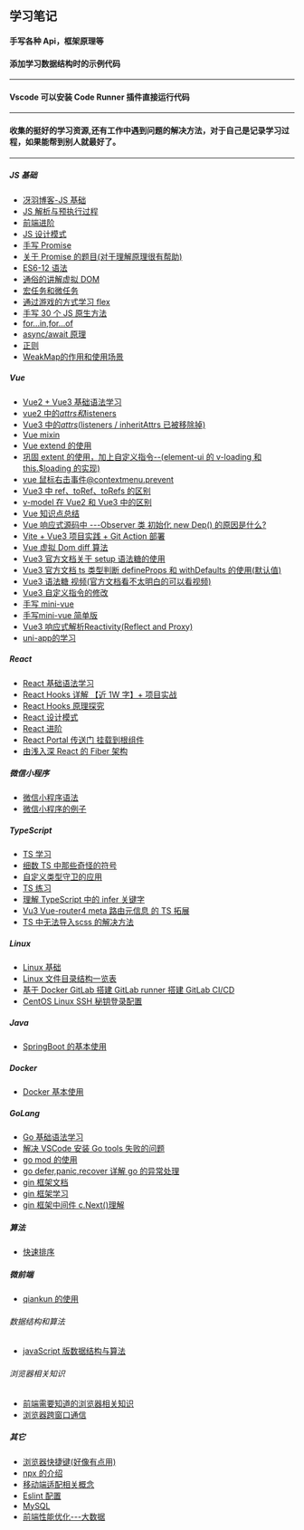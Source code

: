 <!--
 * @Author: your name
 * @Date: 2021-03-30 23:20:13
 * @LastEditTime: 2021-12-10 22:01:49
 * @LastEditors: GZH
 * @Description: In User Settings Edit
 * @FilePath: \rewrite\README.md
-->

## 学习笔记

#### 手写各种 Api，框架原理等

#### 添加学习数据结构时的示例代码

---

#### Vscode 可以安装 Code Runner 插件直接运行代码

---

#### 收集的挺好的学习资源,还有工作中遇到问题的解决方法，对于自己是记录学习过程，如果能帮到别人就最好了。

---

##### JS 基础

- [冴羽博客-JS 基础](https://github.com/mqyqingfeng/Blog)
- [JS 解析与预执行过程](https://segmentfault.com/a/1190000022309160)
- [前端进阶](https://github.com/sl1673495/blogs/issues/37)
- [JS 设计模式](https://juejin.cn/book/6844733790204461070)
- [手写 Promise](https://www.bilibili.com/video/BV1GA411x7z1?p=25)
- [关于 Promise 的题目(对于理解原理很有帮助)](https://juejin.cn/post/6844904077537574919#heading-3)
- [ES6-12 语法](https://juejin.cn/post/6995334897065787422?share_token=1138e1e2-98cd-462d-9e69-fed483c410f3#heading-2)
- [通俗的讲解虚拟 DOM](https://juejin.cn/post/6994959998283907102#heading-0)
- [宏任务和微任务](https://juejin.cn/post/6844904004007247880#heading-10)
- [通过游戏的方式学习 flex](http://flexboxfroggy.com/#zh-cn)
- [手写 30 个 JS 原生方法](https://juejin.cn/post/7002248038529892383#heading-4)
- [for...in,for...of](https://www.zhangxinxu.com/wordpress/2018/08/for-in-es6-for-of/)
- [async/await 原理](https://juejin.cn/post/7007031572238958629)
- [正则](https://juejin.cn/post/6844903845227659271#heading-0)
- [WeakMap的作用和使用场景](https://www.jianshu.com/p/f698d90836f4)

##### Vue

- [Vue2 + Vue3 基础语法学习](https://www.bilibili.com/video/BV1Zy4y1K7SH)
- [vue2 中的$attrs和$listeners](https://segmentfault.com/a/1190000022708579)
- [Vue3 中的$attrs($listeners / inheritAttrs 已被移除掉) ](https://codeantenna.com/a/VJIajdNC5s)
- [Vue mixin](https://segmentfault.com/a/1190000014991578)
- [Vue extend 的使用](https://www.jianshu.com/p/7f5c4d0804ce)
- [巩固 extent 的使用，加上自定义指令--(element-ui 的 v-loading 和 this.$loading 的实现)](https://segmentfault.com/a/1190000018535744)
- [vue 鼠标右击事件@contextmenu.prevent](https://blog.csdn.net/jyn15159/article/details/116445826)
- [Vue3 中 ref、toRef、toRefs 的区别](https://juejin.cn/post/6954789258607460359)
- [v-model 在 Vue2 和 Vue3 中的区别](https://juejin.cn/post/6970210247726071845)
- [Vue 知识点总结](https://juejin.cn/post/6984210440276410399#heading-0)
- [Vue 响应式源码中 ---Observer 类 初始化 new Dep() 的原因是什么?](https://zhuanlan.zhihu.com/p/351145163)
- [Vite + Vue3 项目实践 + Git Action 部署](https://www.bilibili.com/video/BV1vX4y1K7bQ?p=15)
- [Vue 虚拟 Dom diff 算法](https://www.bilibili.com/video/BV1Ph41117hq)
- [Vue3 官方文档关于 setup 语法糖的使用](https://v3.cn.vuejs.org/api/sfc-script-setup.html#%E5%9F%BA%E6%9C%AC%E8%AF%AD%E6%B3%95)
- [Vue3 官方文档 ts 类型判断 defineProps 和 withDefaults 的使用(默认值)](https://v3.cn.vuejs.org/api/sfc-script-setup.html#%E4%BB%85%E9%99%90-typescript-%E7%9A%84%E5%8A%9F%E8%83%BD)
- [Vue3 语法糖 视频(官方文档看不太明白的可以看视频)](https://www.bilibili.com/video/BV1Rb4y1C7p3)
- [Vue3 自定义指令的修改](https://juejin.cn/post/6968996649515515917#heading-2)
- [手写 mini-vue](https://www.bilibili.com/video/BV1564y1s7s5)
- [手写mini-vue 简单版](https://www.bilibili.com/video/BV1Rt4y1B7sC?p=1)
- [Vue3 响应式解析Reactivity(Reflect and Proxy)](https://segmentfault.com/a/1190000039365544)
- [uni-app的学习](https://www.bilibili.com/video/BV1vh411B7Sb)

##### React

- [React 基础语法学习](https://www.bilibili.com/video/BV1wy4y1D7JT)
- [React Hooks 详解 【近 1W 字】+ 项目实战](https://juejin.cn/post/6844903985338400782#heading-15)
- [React Hooks 原理探究](https://juejin.cn/post/6891577820821061646)
- [React 设计模式](https://mp.weixin.qq.com/s/dfnajqS0NqTkp7fzK4-4Sw)
- [React 进阶](https://juejin.cn/book/6945998773818490884)
- [React Portal 传送门 挂载到根组件](https://zhuanlan.zhihu.com/p/29880992)
- [由浅入深 React 的 Fiber 架构](https://juejin.cn/post/6844904193958887431#heading-25)

##### 微信小程序

- [微信小程序语法](https://www.bilibili.com/video/BV12K411A7A2?p=15&t=7)
- [微信小程序的例子](https://www.bilibili.com/video/BV1zU4y1t7nT?p=11&spm_id_from=pageDriver)

##### TypeScript

- [TS 学习](https://juejin.cn/post/6872111128135073806#heading-41)
- [细数 TS 中那些奇怪的符号](https://segmentfault.com/a/1190000023943952)
- [自定义类型守卫的应用](https://juejin.cn/post/6844904071334199309)
- [TS 练习](https://github.com/type-challenges/type-challenges/blob/master/README.zh-CN.md)
- [理解 TypeScript 中的 infer 关键字](https://juejin.cn/post/6844904170353328135)
- [Vu3 Vue-router4 meta 路由元信息 的 TS 拓展](https://juejin.cn/post/6995478754571059237#heading-7)
- [TS 中无法导入scss 的解决方法](https://www.codenong.com/40382842/)

##### Linux

- [Linux 基础](https://juejin.cn/post/6844904090841907213)
- [Linux 文件目录结构一览表](http://c.biancheng.net/view/2833.html)
- [基于 Docker GitLab 搭建 GitLab runner 搭建 GitLab CI/CD](https://www.jianshu.com/p/c6e5e645591c)
- [CentOS Linux SSH 秘钥登录配置](https://majing.io/posts/10000039841225)

##### Java
- [SpringBoot 的基本使用](https://www.bilibili.com/video/BV15b4y1a7yG?p=1)

##### Docker

- [Docker 基本使用](https://dockertips.readthedocs.io/en/latest/docker-install/docker-intro.html)

##### GoLang

- [Go 基础语法学习](https://www.bilibili.com/video/BV1gf4y1r79E)
- [解决 VSCode 安装 Go tools 失败的问题](https://l2m2.top/2020/05/26/2020-05-26-fix-golang-tools-failed-on-vscode/)
- [go mod 的使用](https://juejin.cn/post/6844903798658301960)
- [go defer,panic,recover 详解 go 的异常处理](https://www.jianshu.com/p/63e3d57f285f)
- [gin 框架文档](https://www.topgoer.com/gin%E6%A1%86%E6%9E%B6/)
- [gin 框架学习](https://www.bilibili.com/video/BV1gJ411p7xC?p=10&spm_id_from=pageDriver)
- [gin 框架中间件 c.Next()理解](https://blog.csdn.net/big_kevin/article/details/109025888)

##### 算法

- [快速排序](https://www.ruanyifeng.com/blog/2011/04/quicksort_in_javascript.html)

##### 微前端

- [qiankun 的使用](https://juejin.cn/post/7007714510186217508#heading-11)

###### 数据结构和算法

- [javaScript 版数据结构与算法](https://www.bilibili.com/video/BV1r7411n7Pw)

###### 浏览器相关知识

- [前端需要知道的浏览器相关知识](https://juejin.cn/post/6844904021308735502#heading-101)
- [浏览器跨窗口通信](https://juejin.cn/post/7002012595200720927#heading-10)

##### 其它

- [浏览器快捷键(好像有点用)](https://juejin.cn/post/6999126516852490253)
- [npx 的介绍](http://www.ruanyifeng.com/blog/2019/02/npx.html)
- [移动端适配相关概念](https://juejin.cn/post/6844903845617729549#heading-0)
- [Eslint 配置](https://mp.weixin.qq.com/s/QYrive47_wHILPwfTUXBJw?st=08DCBB17353D0FEBF318FB43D22F1898C9C82D873DAB54A2AA44D6C62A33EA77899B5222C5854355952B69DCBC6C38774FB869C1B5407E05FD38779D49C073CC265CE4533EE3362289B90A6EBB80B2F383FF32B93996A433E608674595365019A958C55A410DCF126052F4CA963467E4860055FBE0073EC2D0C14129CA78D966CC0ED65942A3202BE27210B858F30840FD065B54C8F497C1705435D84A3E44DA28E64265D168CC50CA666BF0DABF0FBAA5BFDC94B808F958969A208AB5F036E257319C5DCCE7C8E86736AB1B2D42AC0AD0C17F5A50CA22C918390C229A72F428&vid=1688853214406189&cst=A4DDE2B548B73094D916C665892D1FB5EC2FA40302FB29A4C8588ED51251C4D45A9D1EF02A23E19470FC7D09AFCFE95A&deviceid=2c5712c3-e865-4abc-a913-fb01a2fae7b8&version=3.1.18.6007&platform=win)
- [MySQL](https://www.bilibili.com/video/BV1iq4y1u7vj)
- [前端性能优化---大数据](https://juejin.cn/post/7031923575044964389#heading-0)

